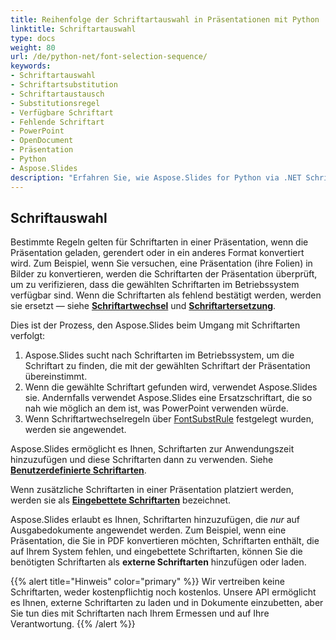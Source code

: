 ```yaml
---
title: Reihenfolge der Schriftartauswahl in Präsentationen mit Python
linktitle: Schriftartauswahl
type: docs
weight: 80
url: /de/python-net/font-selection-sequence/
keywords:
- Schriftartauswahl
- Schriftartsubstitution
- Schriftartaustausch
- Substitutionsregel
- Verfügbare Schriftart
- Fehlende Schriftart
- PowerPoint
- OpenDocument
- Präsentation
- Python
- Aspose.Slides
description: "Erfahren Sie, wie Aspose.Slides for Python via .NET Schriftarten auswählt und so eine klare, konsistente Darstellung von PPT-, PPTX- und ODP-Dateien gewährleistet – verbessern Sie jetzt Ihre Folien."
---
```


## Schriftauswahl

Bestimmte Regeln gelten für Schriftarten in einer Präsentation, wenn die Präsentation geladen, gerendert oder in ein anderes Format konvertiert wird. Zum Beispiel, wenn Sie versuchen, eine Präsentation (ihre Folien) in Bilder zu konvertieren, werden die Schriftarten der Präsentation überprüft, um zu verifizieren, dass die gewählten Schriftarten im Betriebssystem verfügbar sind. Wenn die Schriftarten als fehlend bestätigt werden, werden sie ersetzt — siehe [**Schriftartwechsel**](https://docs.aspose.com/slides/python-net/font-replacement/) und [**Schriftartersetzung**](https://docs.aspose.com/slides/python-net/font-substitution/).

Dies ist der Prozess, den Aspose.Slides beim Umgang mit Schriftarten verfolgt:

1. Aspose.Slides sucht nach Schriftarten im Betriebssystem, um die Schriftart zu finden, die mit der gewählten Schriftart der Präsentation übereinstimmt.
2. Wenn die gewählte Schriftart gefunden wird, verwendet Aspose.Slides sie. Andernfalls verwendet Aspose.Slides eine Ersatzschriftart, die so nah wie möglich an dem ist, was PowerPoint verwenden würde.
3. Wenn Schriftartwechselregeln über [FontSubstRule](https://reference.aspose.com/slides/python-net/aspose.slides/fontsubstrule/) festgelegt wurden, werden sie angewendet. 

Aspose.Slides ermöglicht es Ihnen, Schriftarten zur Anwendungszeit hinzuzufügen und diese Schriftarten dann zu verwenden. Siehe [**Benutzerdefinierte Schriftarten**](https://docs.aspose.com/slides/python-net/custom-font/). 

Wenn zusätzliche Schriftarten in einer Präsentation platziert werden, werden sie als [**Eingebettete Schriftarten**](https://docs.aspose.com/slides/python-net/embedded-font/) bezeichnet.

Aspose.Slides erlaubt es Ihnen, Schriftarten hinzuzufügen, die *nur* auf Ausgabedokumente angewendet werden. Zum Beispiel, wenn eine Präsentation, die Sie in PDF konvertieren möchten, Schriftarten enthält, die auf Ihrem System fehlen, und eingebettete Schriftarten, können Sie die benötigten Schriftarten als **externe Schriftarten** hinzufügen oder laden. 

{{% alert title="Hinweis" color="primary" %}} 
Wir vertreiben keine Schriftarten, weder kostenpflichtig noch kostenlos. Unsere API ermöglicht es Ihnen, externe Schriftarten zu laden und in Dokumente einzubetten, aber Sie tun dies mit Schriftarten nach Ihrem Ermessen und auf Ihre Verantwortung.
{{% /alert %}}